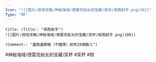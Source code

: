 ```yaml
---
Icon: "![[图片/游戏攻略/神秘海域/德雷克船长的宝藏/奖杯/疾跑射手.png|30]]"
Type: "铜"
---
```

```ad-common-bronze-trophy
title: (Title:: "疾跑射手")
![[图片/游戏攻略/神秘海域/德雷克船长的宝藏/奖杯/疾跑射手.png|100]]

(Comment:: "邊跑邊開槍（不瞄準）射死20個敵人")
```

#神秘海域/德雷克船长的宝藏/奖杯 #奖杯 #铜

